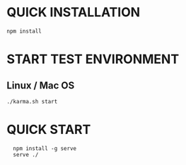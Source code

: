 QUICK INSTALLATION
==================

```npm install```

START TEST ENVIRONMENT
======================

Linux / Mac OS
--------------
```./karma.sh start```


QUICK START
==================

```
  npm install -g serve
  serve ./
```
